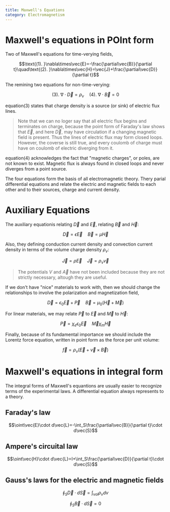 ```yaml
---
title: Maxwell's Equations
category: Electromagnetism
---
```


# Maxwell's equations in POInt form

Two of Maxwell's equations for time-verying fields,

$$\text{(1). }\nabla\times\vec{E}=-\frac{\partial\vec{B}}{\partial t}\quad\text{(2). }\nabla\times\vec{H}=\vec{J}+\frac{\partial\vec{D}}{\partial t}$$

The remining two equations for non-time-verying:

$$\text{(3). }\nabla\cdot\vec{D}=\rho_v\quad\text{(4). }\nabla\cdot\vec{B}=0$$

equation(3) states that charge density is a source (or sink) of electric flux lines.

> Note that we can no loger say that all electric flux begins and terminates on charge, because the point form of Faraday's law shows that $\vec{E}$, and here $\vec{D}$, may have circulation if a changing magnetic field is present. Thus the lines of electric flux may form closed loops. However, the coverse is still true, and every coulomb of charge must have on coulomb of electric diverging from it.

equation(4) acknowledges the fact that "magnetic charges", or poles, are not known to exist. Magnetic flux is always found in closed loops and never diverges from a point source.

The four equations form the basis of all electromagnetic theory. Thery parial differential equations and relate the electric and magnetic fields to each other and to their sources, charge and current density.

# Auxiliary Equations

The auxiliary equationis relating $\vec{D}$ and $\vec{E}$, relating $\vec{B}$ and $\vec{H}$:

$$\vec{D}=\epsilon\vec{E}\quad\vec{B}=\mu\vec{H}$$

Also, they defining conduction current density and convection current density in terms of the volume charge density $\rho_v$:

$$\vec{J}=\rho\vec{E}\quad\vec{J}=\rho_v\vec{v}$$

> The potentials $V$ and $\vec{A}$ have not been included because they are not strictly necessary, altough they are useful.

If we don't have "nice" materials to work with, then we should change the relationships to involve the polarization and magnetization field,

$$\vec{D}=\epsilon_0\vec{E}+\vec{P}\quad\vec{B}=\mu_0(\vec{H}+\vec{M})$$

For linear materials, we may relate $\vec{P}$ to $\vec{E}$ and $\vec{M}$ to $\vec{H}$:

$$\vec{P}=\chi_e\epsilon_0\vec{E}\quad\vec{M}\chi_m\vec{H}$$

Finally, because of its fundamental importance we should include the Lorentz force equation, written in point form as the force per unit volume:

$$\vec{f}=\rho_v(\vec{E}+\vec{v}\times\vec{B})$$

# Maxwell's equations in integral form

The integral forms of Maxwell's equantions are usually easier to recognize terms of the experimental laws. A differential equation always represents to a theory.

## Faraday's law

$$\oint\vec{E}\cdot d\vec{L}=-\int_S\frac{\partial\vec{B}}{\partial t}\cdot d\vec{S}$$

## Ampere's circuital law

$$\oint\vec{H}\cdot d\vec{L}=I+\int_S\frac{\partial\vec{D}}{\partial t}\cdot d\vec{S}$$

## Gauss's laws for the electric and magnetic fields

$$\oint_S\vec{D}\cdot d\vec{S}=\int_{\text{vol}}\rho_v dv$$

$$\oint_S\vec{B}\cdot d\vec{S}=0$$
